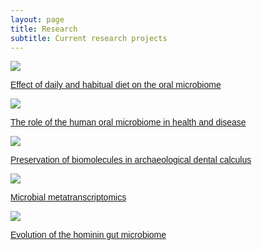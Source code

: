 ```yaml
---
layout: page
title: Research
subtitle: Current research projects
---
```


<html>
<head>
<meta name="viewport" content="width=device-width, initial-scale=1">
<style>
body {
  font-family: Arial, Helvetica, sans-serif;
}

.flip-box {
  background-color: transparent;
  width: 300px;
  height: 200px;
  border: 1px solid #f1f1f1;
  perspective: 1000px;
  float: left;
  margin-right: 60px!important;
}

.flip-box-inner {
  position: relative;
  width: 100%;
  height: 100%;
  text-align: center;
  transition: transform 0.8s;
  transform-style: preserve-3d;
}

.flip-box:hover .flip-box-inner {
  transform: rotateY(180deg);
}

.flip-box-front, .flip-box-back {
  position: absolute;
  width: 100%;
  height: 101%;
  -webkit-backface-visibility: hidden;
  backface-visibility: hidden;
}

.flip-box-front {
  background-color: #bbb;
  color: black;
  background-size: cover;
}

.flip-box-back {
  background-color: lightgrey;
  color: white;
  transform: rotateY(180deg);
  background-size: cover;
  justify-content: center;
}
</style>
</head>
<body>

<div class="flip-box">
  <div class="flip-box-inner">
    <div class="flip-box-front">
      <img src="diet.png" style="width:300px, height:200px">
    </div>
    <div class="flip-box-back">
     <a href="https://uwyomagelab.github.io/research/inbre-2025"><p>Effect of daily and habitual diet on the oral microbiome</p></a>
    </div>
  </div>
</div>

<div class="flip-box">
  <div class="flip-box-inner">
    <div class="flip-box-front">
      <img src="hiv.png" style="width:300px, height:200px">
    </div>
    <div class="flip-box-back">
      <a href="https://aemann01.github.io/projects/hiv_oral_microbiome/"><p>The role of the human oral microbiome in health and disease</p></a>
    </div>
  </div>
</div>

<div class="flip-box">
  <div class="flip-box-inner">
    <div class="flip-box-front">
      <img src="dentcalc.png" style="width:300px, height:200px">
    </div>
    <div class="flip-box-back">
     <a href="https://aemann01.github.io/projects/arch_dental_calc/"><p>Preservation of biomolecules in archaeological dental calculus</p></a>
    </div>
  </div>
</div>

<div class="flip-box">
  <div class="flip-box-inner">
    <div class="flip-box-front">
      <img src="ads.png" style="width:300px, height:200px">
    </div>
    <div class="flip-box-back">
      <a href="https://aemann01.github.io/projects/metatranscriptomics/"><p>Microbial metatranscriptomics</p></a>
    </div>
  </div>
</div>

<div class="flip-box">
  <div class="flip-box-inner">
    <div class="flip-box-front">
      <img src="primate_map.png" style="width:300px, height:200px">
    </div>
    <div class="flip-box-back">
      <a href="https://aemann01.github.io/projects/gut_euks/"><p>Evolution of the hominin gut microbiome</p></a>
    </div>
  </div>
</div>


</body>
</html>

